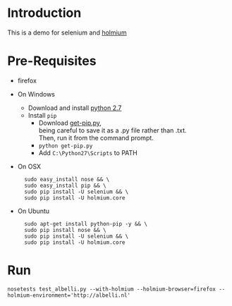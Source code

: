 Introduction
============

This is a demo for selenium and [holmium](http://holmiumcore.readthedocs.org)

Pre-Requisites
==============
* firefox

* On Windows
  * Download and install [python 2.7](https://www.python.org/download/releases/2.7.7/)
  * Install `pip`
      * Download [get-pip.py](https://raw.github.com/pypa/pip/master/contrib/get-pip.py),\
        being careful to save it as a .py file rather than .txt.\
        Then, run it from the command prompt.
      * `python get-pip.py`
      * Add `C:\Python27\Scripts` to PATH
* On OSX

        sudo easy_install nose && \
        sudo easy_install pip && \
        sudo pip install -U selenium && \
        sudo pip install -U holmium.core
* On Ubuntu

        sudo apt-get install python-pip -y && \
        sudo pip install nose && \
        sudo pip install -U selenium && \
        sudo pip install -U holmium.core

Run
===
`nosetests test_albelli.py --with-holmium --holmium-browser=firefox --holmium-environment='http://albelli.nl'`
